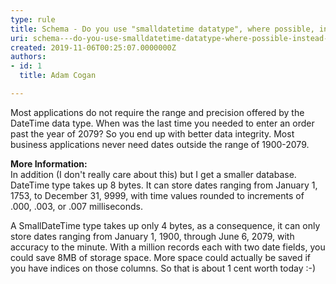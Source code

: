 ```yaml
---
type: rule
title: Schema - Do you use "smalldatetime datatype", where possible, instead of "datetime datatype"?
uri: schema---do-you-use-smalldatetime-datatype-where-possible-instead-of-datetime-datatype
created: 2019-11-06T00:25:07.0000000Z
authors:
- id: 1
  title: Adam Cogan

---
```




<span class='intro'> <p class="ssw15-rteElement-P">​Most applications do not require the range and precision offered by the DateTime data type. When was the last time you needed to enter an order past the year of 2079? So you end up with better data integrity. Most business applications never need dates outside the range of 1900-2079.​<br></p> </span>

<p><strong>​More Information&#58;</strong><br>In addition (I don't really care about this) but I get a smaller database.<br>DateTime type takes up 8 bytes. It can store dates ranging from January 1, 1753, to December 31, 9999, with time values rounded to increments of .000, .003, or .007 milliseconds.</p><p>A SmallDateTime type takes up only 4 bytes, as a consequence, it can only store dates ranging from January 1, 1900, through June 6, 2079, with accuracy to the minute. With a million records each with two date fields, you could save 8MB of storage space. More space could actually be saved if you have indices on those columns. So that is about 1 cent worth today &#58;-)<br></p>


